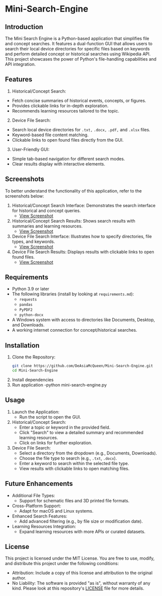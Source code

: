 # Mini-Search-Engine
## **Introduction**
The Mini Search Engine is a Python-based application that simplifies file and concept searches. It features a dual-function GUI that allows users to search their local device directories for specific files based on keywords and perform detailed concept or historical searches using Wikipedia API. This project showcases the power of Python's file-handling capabilities and API integration.
## **Features**
1.  Historical/Concept Search:
  - Fetch concise summaries of historical events, concepts, or figures.
  - Provides clickable links for in-depth exploration.
  - Recommends learning resources tailored to the topic.
2. Device File Search:
  - Search local device directories for `.txt,` `.docx,` `.pdf,` and `.xlsx` files.
  - Keyword-based file content matching.
  - Clickable links to open found files directly from the GUI.
3. User-Friendly GUI:
  - Simple tab-based navigation for different search modes.
  - Clear results display with interactive elements.
## Screenshots
To better understand the functionality of this application, refer to the screenshots below:
1. Historical/Concept Search Interface: Demonstrates the search interface for historical and concept queries.
   - [View Screenshot](MSE-historyconcept.png)
2. Historical/Concept Search Results: Shows search results with summaries and learning resources.
   - [View Screenshot](MSE-historyconcept-search.png)
3. Device File Search Interface: Illustrates how to specify directories, file types, and keywords.
   - [View Screenshot](MSE-devicefilesearch.png)
4. Device File Search Results: Displays results with clickable links to open found files.
   - [View Screenshot](MSE-devicefilesearch-found.png)
## **Requirements**
- Python 3.9 or later
- The following libraries (install by looking at `requirements.md`):
  - `requests`
  - `pandas`
  - `PyPDF2`
  - `python-docx`
- A Windows system with access to directories like Documents, Desktop, and Downloads.
- A working internet connection for concept/historical searches.
## **Installation**
1. Clone the Repository:
   ```bash
   git clone https://github.com/DeAsiaMcQueen/Mini-Search-Engine.git
   cd Mini-Search-Engine
2. Install dependencies
3. Run application
   -python mini-search-engine.py
## **Usage**
1. Launch the Application:
   - Run the script to open the GUI.
2. Historical/Concept Search:
   - Enter a topic or keyword in the provided field.
   - Click "Search" to view a detailed summary and recommended learning resources.
   - Click on links for further exploration.
3. Device File Search:
   - Select a directory from the dropdown (e.g., Documents, Downloads).
   - Choose the file type to search (e.g., `.txt`, `.docx`).
   - Enter a keyword to search within the selected file type.
   - View results with clickable links to open matching files.
## **Future Enhancements**
- Additional File Types:
  - Support for schematic files and 3D printed file formats.
- Cross-Platform Support:
  - Adapt for macOS and Linux systems.
- Enhanced Search Features:
  - Add advanced filtering (e.g., by file size or modification date).
- Learning Resources Integration:
  - Expand learning resources with more APIs or curated datasets.
## **License**
This project is licensed under the MIT License. 
You are free to use, modify, and distribute this project under the following conditions:
- Attribution: Include a copy of this license and attribution to the original author.
- No Liability: The software is provided "as is", without warranty of any kind.
Please look at this repository's [LICENSE](LICENSE) file for more details.
